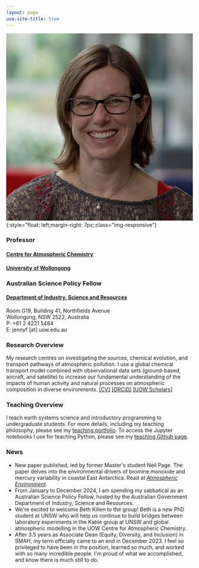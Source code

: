 ```yaml
---
layout: page
use-site-title: true
---
```


![profile-pic](img/profile_pic_AAS.jpeg){:style="float: left;margin-right: 7px;:class="img-responsive"}
### Professor
#### [Centre for Atmospheric Chemistry](https://www.uow.edu.au/science-medicine-health/research/centre-for-atmospheric-chemistry/)<br />
#### [University of Wollongong](https://www.uow.edu.au/)

### Australian Science Policy Fellow
#### [Department of Industry, Science and Resources](https://www.industry.gov.au/)

Room G19, Building 41, Northfields Avenue  
Wollongong, NSW 2522, Australia  
P: +61 2 4221 5484  
E: jennyf [at] uow.edu.au

### Research Overview
My research centres on investigating the sources, chemical evolution, and transport pathways of atmospheric pollution. I use a global chemical transport model combined with observational data sets (ground-based, aircraft, and satellite) to increase our fundamental understanding of the impacts of human activity and natural processes on atmospheric composition in diverse environments. [[CV]](pdfs/CV_web.pdf) [[ORCiD]](http://orcid.org/0000-0002-2921-1691) [[UOW Scholars]](https://scholars.uow.edu.au/display/jenny_fisher)

### Teaching Overview
I teach earth systems science and introductory programming to undergraduate students. For more details, including my teaching philosophy, please see my [teaching portfolio](https://sites.google.com/view/jfisher-teaching-portfolio/home). To access the Jupyter notebooks I use for teaching Python, please see my [teaching Github page](https://jennyfisher.github.io/computing-modelling-earthsci/).

### News
- New paper published, led by former Master's student Neil Page. The paper delves into the environmental drivers of bromine monoxide and mercury variability in coastal East Antarctica. Read at [*Atmospheric Environment*](https://doi.org/10.1016/j.atmosenv.2024.120918).
- From January to December 2024, I am spending my sabbatical as an Australian Science Policy Fellow, hosted by the Australian Government Department of Industry, Science and Resources.
- We're excited to welcome Beth Killen to the group! Beth is a new PhD student at UNSW who will help us continue to build bridges between laboratory experiments in the Kable group at UNSW and global atmospheric modelling in the UOW Centre for Atmospheric Chemistry.
- After 3.5 years as Associate Dean (Equity, Diversity, and Inclusion) in SMAH, my term officially came to an end in December 2023. I feel so privileged to have been in the position, learned so much, and worked with so many incredible people. I'm proud of what we accomplished, and know there is much still to do.
